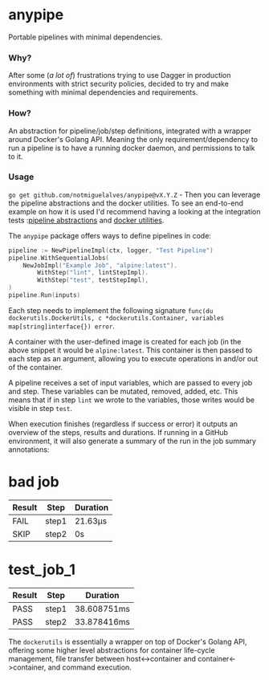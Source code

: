 # anypipe

Portable pipelines with minimal dependencies.

### Why?
After some (*a lot of*) frustrations trying to use Dagger in production environments with strict security policies, decided to try and make something with minimal dependencies and requirements.

### How?
An abstraction for pipeline/job/step definitions, integrated with a wrapper around Docker's Golang API. Meaning the only requirement/dependency to run a pipeline is to have a running docker daemon, and permissions to talk to it.

### Usage

`go get github.com/notmiguelalves/anypipe@vX.Y.Z` - Then you can leverage the pipeline abstractions and the docker utilities. To see an end-to-end example on how it is used I'd recommend having a looking at the integration tests :[pipeline abstractions](pkg/anypipe/pipeline_integration_test.go) and [docker utilities](pkg/dockerutils/docker_integration_test.go).

The `anypipe` package offers ways to define pipelines in code:

```go
pipeline := NewPipelineImpl(ctx, logger, "Test Pipeline")
pipeline.WithSequentialJobs(
	NewJobImpl("Example Job", "alpine:latest").
		WithStep("lint", lintStepImpl).
		WithStep("test", testStepImpl),
)
pipeline.Run(inputs)
```

Each step needs to implement the following signature `func(du dockerutils.DockerUtils, c *dockerutils.Container, variables map[string]interface{}) error`.

A container with the user-defined image is created for each job (in the above snippet it would be `alpine:latest`. This container is then passed to each step as an argument, allowing you to execute operations in and/or out of the container.

A pipeline receives a set of input variables, which are passed to every job and step. These variables can be mutated, removed, added, etc. This means that if in step `lint` we wrote to the variables, those writes would be visible in step `test`.

When execution finishes (regardless if success or error) it outputs an overview of the steps, results and durations. If running in a GitHub environment, it will also generate a summary of the run in the job summary annotations:

# bad job
| Result | Step | Duration |
| --- | --- | --- |
| FAIL | step1 | 21.63µs |
| SKIP | step2 | 0s |
# test_job_1
| Result | Step | Duration |
| --- | --- | --- |
| PASS | step1 | 38.608751ms |
| PASS | step2 | 33.878416ms |

The `dockerutils` is essentially a wrapper on top of Docker's Golang API, offering some higher level abstractions for container life-cycle management, file transfer between host<->container and container<->container, and command execution.

